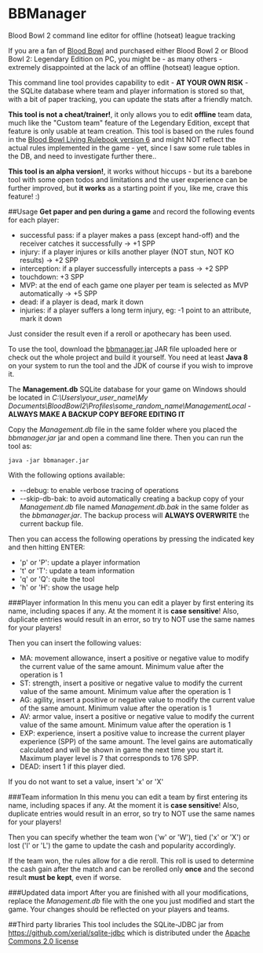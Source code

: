 # BBManager
Blood Bowl 2 command line editor for offline (hotseat) league tracking

If you are a fan of [Blood Bowl](http://www.bloodbowl-game.com/) and purchased either Blood Bowl 2 or Blood Bowl 2: Legendary Edition on PC, you might be - as many others - extremely disappointed at the lack of an offline (hotseat) league option.

This command line tool provides capability to edit - **AT YOUR OWN RISK** - the SQLite database where team and player information is stored so that, with a bit of paper tracking, you can update the stats after a friendly match.

**This tool is not a cheat/trainer!**, it only allows you to edit **offline** team data, much like the "Custom team" feature of the Legendary Edition, except that feature is only usable at team creation.
This tool is based on the rules found in the [Blood Bowl Living Rulebook version 6](http://bloodbowlgamers.com/downloads/LRB6.pdf) and might NOT reflect the actual rules implemented in the game - yet, since I saw some rule tables in the DB, and need to investigate further there..

**This tool is an alpha version!**, it works without hiccups - but its a barebone tool with some open todos and limitations and the user experience can be further improved, but **it works** as a starting point if you, like me, crave this feature! :)

##Usage
**Get paper and pen during a game** and record the following events for each player:
* successful pass: if a player makes a pass (except hand-off) and the receiver catches it successfully -> +1 SPP
* injury: if a player injures or kills another player (NOT stun, NOT KO results) -> +2 SPP
* interception: if a player successfully intercepts a pass -> +2 SPP
* touchdown: +3 SPP
* MVP: at the end of each game one player per team is selected as MVP automatically -> +5 SPP
* dead: if a player is dead, mark it down
* injuries: if a player suffers a long term injury, eg: -1 point to an attribute, mark it down

Just consider the result even if a reroll or apothecary has been used.

To use the tool, download the [bbmanager.jar](bbmanager/out/artifacts/bbmanager_jar/bbmanager.jar) JAR file uploaded here or check out the whole project and build it yourself. You need at least **Java 8** on your system to run the tool and the JDK of course if you wish to improve it.

The **Management.db** SQLite database for your game on Windows should be located in *C:\Users\your_user_name\My Documents\BloodBowl2\Profiles\some_random_name\ManagementLocal* - **ALWAYS MAKE A BACKUP COPY BEFORE EDITING IT**

Copy the *Management.db* file in the same folder where you placed the *bbmanager.jar* jar and open a command line there. Then you can run the tool as:

`java -jar bbmanager.jar`

With the following options available:
* --debug: to enable verbose tracing of operations
* --skip-db-bak: to avoid automatically creating a backup copy of your *Management.db* file named *Management.db.bak* in the same folder as the *bbmanager.jar*. The backup process will **ALWAYS OVERWRITE** the current backup file.

Then you can access the following operations by pressing the indicated key and then hitting ENTER:
* 'p' or 'P': update a player information
* 't' or 'T': update a team information
* 'q' or 'Q': quite the tool
* 'h' or 'H': show the usage help

###Player information
In this menu you can edit a player by first entering its name, including spaces if any. At the moment it is **case sensitive**!
Also, duplicate entries would result in an error, so try to NOT use the same names for your players!

Then you can insert the following values:
* MA: movement allowance, insert a positive or negative value to modify the current value of the same amount. Minimum value after the operation is 1 
* ST: strength, insert a positive or negative value to modify the current value of the same amount. Minimum value after the operation is 1 
* AG: agility, insert a positive or negative value to modify the current value of the same amount. Minimum value after the operation is 1 
* AV: armor value, insert a positive or negative value to modify the current value of the same amount. Minimum value after the operation is 1 
* EXP: experience, insert a positive value to increase the current player experience (SPP) of the same amount. The level gains are automatically calculated and will be shown in game the next time you start it. Maximum player level is 7 that corresponds to 176 SPP.
* DEAD: insert 1 if this player died.

If you do not want to set a value, insert 'x' or 'X'

###Team information
In this menu you can edit a team by first entering its name, including spaces if any. At the moment it is **case sensitive**!
Also, duplicate entries would result in an error, so try to NOT use the same names for your players!

Then you can specify whether the team won ('w' or 'W'), tied ('x' or 'X') or lost ('l' or 'L') the game to update the cash and popularity accordingly.

If the team won, the rules allow for a die reroll. This roll is used to determine the cash gain after the match and can be rerolled only **once** and the second result **must be kept**, even if worse.

###Updated data import
After you are finished with all your modifications, replace the *Management.db* file with the one you just modified and start the game. Your changes should be reflected on your players and teams.

##Third party libraries
This tool includes the SQLite-JDBC jar from https://github.com/xerial/sqlite-jdbc which is distributed under the [Apache Commons 2.0 license](http://www.apache.org/licenses/LICENSE-2.0)
